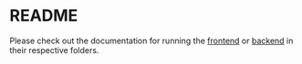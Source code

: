 # README #

Please check out the documentation for running the [frontend](frontend/README.md) or [backend](backend/README.md) in their respective folders.
